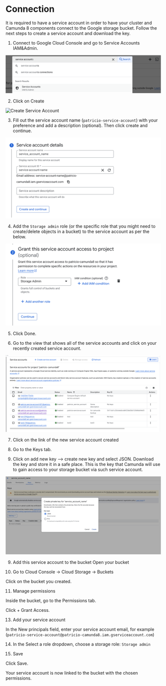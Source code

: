 # Connection


It is required to have a service account in order to have your cluster and Camunda 8 components connect to the Google storage bucket. Follow the next steps to create a service account and download the key.



1. Connect to Google Cloud Console and go to Service Accounts IAM&Admin.

![IAM Service Accounts](image/IAM.png)

2. Click on Create


![Create Service Account ](CreateServiceAccount.png)

3. Fill out the service account name (`patricio-service-account`) with your preference and add a description (optional). Then click create and continue.

![Service account name](image/nameservice.png)

4. Add the `Storage admin` role (or the specific role that you might need to create/delete objects in a bucket) to the service account as per the below.

![Add role](image/role.png)

5. Click Done.

6. Go to the view that shows all of the service accounts and click on your recently created service account.

![View](image/view.png)

7. Click on the link of the new service account created

7. Go to the Keys tab.

8. Click on add new key --> create new key and select JSON.  Download the key and store it in a safe place. This is the key that Camunda will use to gain access to your storage bucket via such service account.

![View](image/download.png)


9. Add this service account to the bucket
Open your bucket

10. Go to Cloud Console → Cloud Storage → Buckets


Click on the bucket you created.

11. Manage permissions

Inside the bucket, go to the Permissions tab.

Click + Grant Access.

13. Add your service account

In the New principals field, enter your service account email, for example (`patricio-service-account@patricio-camunda8.iam.gserviceaccount.com`)


14. In the Select a role dropdown, choose a storage role: `Storage admin`

15. Save

Click Save.

Your service account is now linked to the bucket with the chosen permissions.
